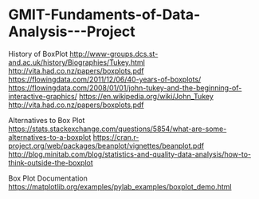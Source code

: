 # GMIT-Fundaments-of-Data-Analysis---Project


History of BoxPlot
http://www-groups.dcs.st-and.ac.uk/history/Biographies/Tukey.html
http://vita.had.co.nz/papers/boxplots.pdf
https://flowingdata.com/2011/12/06/40-years-of-boxplots/
https://flowingdata.com/2008/01/01/john-tukey-and-the-beginning-of-interactive-graphics/
https://en.wikipedia.org/wiki/John_Tukey
http://vita.had.co.nz/papers/boxplots.pdf

Alternatives to Box Plot
https://stats.stackexchange.com/questions/5854/what-are-some-alternatives-to-a-boxplot
https://cran.r-project.org/web/packages/beanplot/vignettes/beanplot.pdf
http://blog.minitab.com/blog/statistics-and-quality-data-analysis/how-to-think-outside-the-boxplot


Box Plot Documentation
https://matplotlib.org/examples/pylab_examples/boxplot_demo.html
